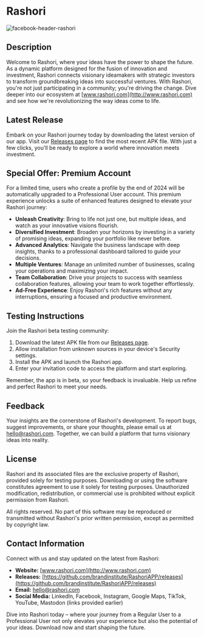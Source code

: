 # Rashori
![facebook-header-rashori](https://github.com/brandinstitute/RashoriAPP/assets/24900300/e85140c5-7e8d-46ab-9912-e01c1fdd40a0)
## Description

Welcome to Rashori, where your ideas have the power to shape the future. As a dynamic platform designed for the fusion of innovation and investment, Rashori connects visionary ideamakers with strategic investors to transform groundbreaking ideas into successful ventures. With Rashori, you're not just participating in a community; you're driving the change. Dive deeper into our ecosystem at [www.rashori.com](http://www.rashori.com) and see how we're revolutionizing the way ideas come to life.

## Latest Release

Embark on your Rashori journey today by downloading the latest version of our app. Visit our [Releases page](https://github.com/brandinstitute/RashoriAPP/releases) to find the most recent APK file. With just a few clicks, you'll be ready to explore a world where innovation meets investment.

## Special Offer: Premium Account

For a limited time, users who create a profile by the end of 2024 will be automatically upgraded to a Professional User account. This premium experience unlocks a suite of enhanced features designed to elevate your Rashori journey:

- **Unleash Creativity**: Bring to life not just one, but multiple ideas, and watch as your innovative visions flourish.
- **Diversified Investment**: Broaden your horizons by investing in a variety of promising ideas, expanding your portfolio like never before.
- **Advanced Analytics**: Navigate the business landscape with deep insights, thanks to a professional dashboard tailored to guide your decisions.
- **Multiple Ventures**: Manage an unlimited number of businesses, scaling your operations and maximizing your impact.
- **Team Collaboration**: Drive your projects to success with seamless collaboration features, allowing your team to work together effortlessly.
- **Ad-Free Experience**: Enjoy Rashori's rich features without any interruptions, ensuring a focused and productive environment.

## Testing Instructions

Join the Rashori beta testing community:

1. Download the latest APK file from our [Releases page](https://github.com/brandinstitute/RashoriAPP/releases).
2. Allow installation from unknown sources in your device's Security settings.
3. Install the APK and launch the Rashori app.
4. Enter your invitation code to access the platform and start exploring.

Remember, the app is in beta, so your feedback is invaluable. Help us refine and perfect Rashori to meet your needs.

## Feedback

Your insights are the cornerstone of Rashori's development. To report bugs, suggest improvements, or share your thoughts, please email us at hello@rashori.com. Together, we can build a platform that turns visionary ideas into reality.

## License

Rashori and its associated files are the exclusive property of Rashori, provided solely for testing purposes. Downloading or using the software constitutes agreement to use it solely for testing purposes. Unauthorized modification, redistribution, or commercial use is prohibited without explicit permission from Rashori.

All rights reserved. No part of this software may be reproduced or transmitted without Rashori's prior written permission, except as permitted by copyright law.

## Contact Information

Connect with us and stay updated on the latest from Rashori:

- **Website:** [www.rashori.com](http://www.rashori.com)
- **Releases:** [https://github.com/brandinstitute/RashoriAPP/releases](https://github.com/brandinstitute/RashoriAPP/releases)
- **Email:** hello@rashori.com
- **Social Media:** LinkedIn, Facebook, Instagram, Google Maps, TikTok, YouTube, Mastodon (links provided earlier)

Dive into Rashori today – where your journey from a Regular User to a Professional User not only elevates your experience but also the potential of your ideas. Download now and start shaping the future.
